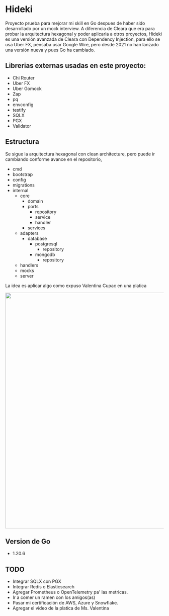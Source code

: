 # Hideki

Proyecto prueba para mejorar mi skill en Go despues de haber sido desarrollado por un mock interview.
A diferencia de Cleara que era para probar la arquitectura hexagonal y poder aplicarla a otros proyectos,
Hideki es una versión avanzada de Cleara con Dependency Injection, para ello se usa Uber FX, pensaba usar Google Wire, 
pero desde 2021 no han lanzado una versión nueva y pues Go ha cambiado.

## Librerias externas usadas en este proyecto:

- Chi Router
- Uber FX
- Uber Gomock
- Zap
- pq
- envconfig
- testify
- SQLX
- PGX
- Validator

## Estructura

Se sigue la arquitectura hexagonal con clean architecture, pero puede ir cambiando conforme avance en el repositorio,

- cmd
- bootstrap
- config
- migrations
- internal
    - core
      - domain
      - ports
        - repository
        - service
        - handler
      - services
    - adapters
      - database
        - postgresql
          - repository
        - mongodb
            - repository
    - handlers
    - mocks
    - server

La idea es aplicar algo como expuso Valentina Cupac en una platica

<img width="750" src="https://substackcdn.com/image/fetch/f_auto,q_auto:good,fl_progressive:steep/https%3A%2F%2Fsubstack-post-media.s3.amazonaws.com%2Fpublic%2Fimages%2Fe5f9ca77-0fc5-4fd4-8b89-c2e43ffff9c2_3601x4442.jpeg">

## Version de Go

- 1.20.6

## TODO

- Integrar SQLX con PGX
- Integrar Redis o Elasticsearch
- Agregar Prometheus o OpenTelemetry pa' las metricas.
- Ir a comer un ramen con los amigos(as)
- Pasar mi certificación de AWS, Azure y Snowflake.
- Agregar el video de la platica de Ms. Valentina